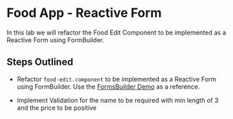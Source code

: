 # Food App - Reactive Form

In this lab we will refactor the Food Edit Component to be implemented as a Reactive Form using FormBuilder. 

## Steps Outlined

- Refactor `food-edit.component` to be implemented as a Reactive Form using FormBuilder. Use the [FormsBuilder Demo](/demos/06-forms/forms-intro/src/app/demos/samples/forms-builder/) as a reference.

- Implement Validation for the name to be required with min length of 3 and the price to be positive